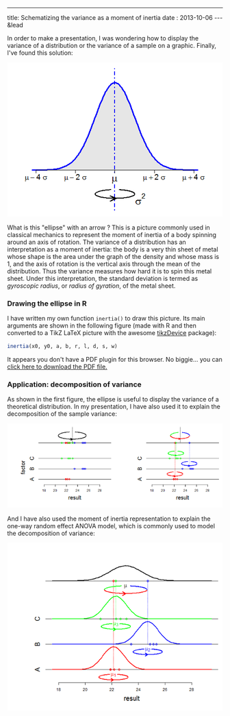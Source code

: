 ---
title: Schematizing the variance as a moment of inertia
date : 2013-10-06
--- &lead








In order to make a presentation, I was wondering how to display the variance of a distribution or the variance of a sample on a graphic. Finally, I've found this solution:


![plot of chunk gaussian](assets/fig/varinertia-gaussian.png) 


What is this "ellipse" with an arrow ? This is a picture commonly used in classical mechanics to represent the moment of inertia of a body spinning around an axis of rotation. The variance of a distribution has an interpretation as a moment of inertia: the body is a very thin sheet of metal whose shape is the area under the graph of the density and whose mass is $1$, and the axis of rotation is the vertical axis through the mean of the distribution. Thus the variance measures how hard it is to spin this metal sheet. Under this interpretation, the standard deviation is termed as *gyroscopic radius*, or *radius of gyration*, of the metal sheet. 


### Drawing the ellipse in R

I have written my own function `inertia()` to draw this picture. Its main arguments are shown in the following figure (made with R and then converted to a TikZ LaTeX picture with the awesome [tikzDevice](https://github.com/yihui/tikzDevice) package):


```r
inertia(x0, y0, a, b, r, l, d, s, w)
```


<object data="assets/fig/inertiaellipse.pdf" type="application/pdf" width="550px" height="400px">
 
  <p>It appears you don't have a PDF plugin for this browser.
  No biggie... you can <a href="assets/fig/inertiaellipse.pdf">click here to
  download the PDF file.</a></p>
  
</object>


### Application: decomposition of variance 

As shown in the first figure, the ellipse is useful to display the variance of a theoretical distribution. 
In my presentation, I have also used it to explain the decomposition of the sample variance: 





![plot of chunk dsv](assets/fig/varinertia-dsv.png) 


And I have also used the moment of inertia representation to explain the one-way random effect ANOVA model, which is commonly used to model the decomposition of variance:

![plot of chunk anovarandommodel](assets/fig/varinertia-anovarandommodel.png) 


